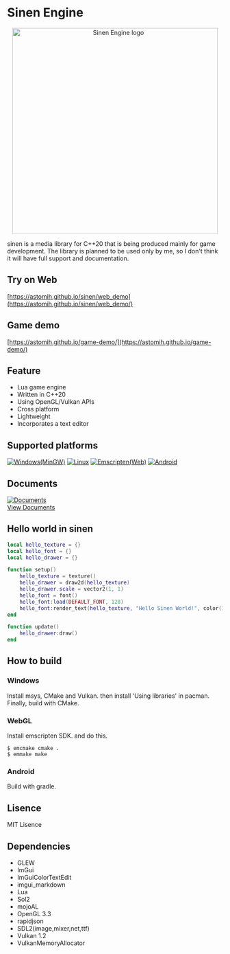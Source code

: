 # Sinen Engine
<p align="center"><a href="https://astomih.github.io/sinen"><img src="https://raw.githubusercontent.com/astomih/sinen/main/logo/logo.png" width="480" alt="Sinen Engine logo"></a></p>
sinen is a media library for C++20 that is being produced mainly for game development.  
The library is planned to be used only by me, so I don't think it will have full support and documentation.

## Try on Web
[https://astomih.github.io/sinen/web_demo](https://astomih.github.io/sinen/web_demo/)

## Game demo
[https://astomih.github.io/game-demo/](https://astomih.github.io/game-demo/)

## Feature
- Lua game engine
- Written in C++20
- Using OpenGL/Vulkan APIs
- Cross platform
- Lightweight
- Incorporates a text editor

## Supported platforms
[![Windows(MinGW)](https://github.com/astomih/sinen/actions/workflows/mingw.yml/badge.svg)](https://github.com/astomih/sinen/actions/workflows/mingw.yml)
[![Linux](https://github.com/astomih/sinen/actions/workflows/linux.yml/badge.svg)](https://github.com/astomih/sinen/actions/workflows/linux.yml)
[![Emscripten(Web)](https://github.com/astomih/sinen/actions/workflows/emscripten.yml/badge.svg)](https://github.com/astomih/sinen/actions/workflows/emscripten.yml)
[![Android](https://github.com/astomih/sinen/actions/workflows/android.yml/badge.svg)](https://github.com/astomih/sinen/actions/workflows/android.yml)

## Documents
[![Documents](https://github.com/astomih/sinen/actions/workflows/documents.yml/badge.svg)](https://github.com/astomih/sinen/actions/workflows/documents.yml)  
[View Documents](https://astomih.github.io/sinen)  

## Hello world in sinen
``` lua
local hello_texture = {}
local hello_font = {}
local hello_drawer = {}

function setup()
	hello_texture = texture()
	hello_drawer = draw2d(hello_texture)
	hello_drawer.scale = vector2(1, 1)
	hello_font = font()
	hello_font:load(DEFAULT_FONT, 128)
	hello_font:render_text(hello_texture, "Hello Sinen World!", color(1, 1, 1, 1))
end

function update() 
	hello_drawer:draw()
end
```

## How to build
### Windows
Install msys, CMake and Vulkan. then install 'Using libraries' in pacman.  
Finally, build with CMake.
### WebGL
Install emscripten SDK. and do this.  
 ``` 
 $ emcmake cmake .
 $ emmake make
 ```
 ### Android
 Build with gradle.

## Lisence
 MIT Lisence

## Dependencies 
- GLEW
- ImGui
- ImGuiColorTextEdit
- imgui_markdown
- Lua
- Sol2
- mojoAL
- OpenGL 3.3
- rapidjson
- SDL2(image,mixer,net,ttf)
- Vulkan 1.2
- VulkanMemoryAllocator